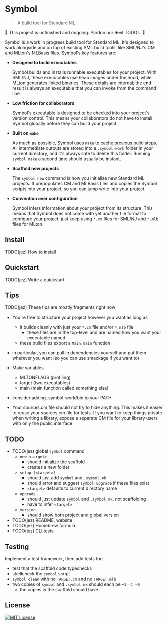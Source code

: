 # Symbol

> A build tool for Standard ML

🚧 This project is unfinished and ongoing. Pardon our ~~dust~~ TODOs. 🚧

Symbol is a work in progress build tool for Standard ML. It's designed to work
alongside and on top of existing SML build tools, like SML/NJ's CM and MLton's
MLBasis files. Symbol's key features are:

- **Designed to build executables**

  Symbol builds and installs runnable executables for your project. With SML/NJ,
  these executables use heap images under the hood, while MLton generates linked
  binaries. These details are internal; the end result is always an executable
  that you can invoke from the command line.

- **Low friction for collaborators**

  Symbol's executable is designed to be checked into your project's version
  control. This means your collaborators do not have to install Symbol globally
  before they can build your project.

- **Built on `make`**

  As much as possible, Symbol uses `make` to cache previous build steps. All
  intermediate outputs are stored into a `.symbol-work` folder in your current
  directory, and it's always safe to delete this folder. Running `symbol make` a
  second time should usually be instant.

- **Scaffold new projects**

  The `symbol new` command is how you initialize new Standard ML projects. It
  prepopulates CM and MLBasis files and copies the Symbol scripts into your
  project, so you can jump write into your project.

- **Convention over configuration**

  Symbol infers information about your project from its structure. This means
  that Symbol does not come with yet another file format to configure your
  project; just keep using `*.cm` files for SML/NJ and `*.mlb` files for MLton.


## Install

TODO(jez) How to install


## Quickstart

TODO(jez) Write a quickstart


## Tips

TODO(jez) These tips are mostly fragments right now

- You're free to structure your project however you want as long as
  - it builds cleanly with just your `*.cm` file and/or `*.mlb` file
    - these files are in the top-level and are named how you want your
      executable named
  - these build files export a `Main.main` function
- in particular, you can pull in dependencies yourself and put them wherever you
  want (so you can use smackage if you want to)

- Make variables
  - MLTONFLAGS (profiling)
  - target (two executables)
  - main (main function called something else)

- consider adding .symbol-work/bin to your PATH

- Your sources.cm file should not try to hide anything.
  This makes it easier to reuse your sources.cm file for tests.
  If you want to keep things private when writing a library, expose a separate
  CM file for your library users with only the public interface.

## TODO

- TODO(jez) global `symbol` command
  - `new <target>`
    - should initialize the scaffold
    - creates a new folder
  - `setup [<target>]`
    - should just add `symbol` and `.symbol.mk`
    - should error and suggest `symbol upgrade` if these files exist
    - `<target>` defaults to current directory name
  - `upgrade`
    - should just update `symbol` and `.symbol.mk`, not scaffolding
    - have to infer `<target>`
  - `version`
    - should show both project and global version
- TODO(jez) README, website
- TODO(jez) Homebrew formula
- TODO(jez) CLI tests

## Testing

Implement a test framework, then add tests for:

- test that the scaffold code typechecks
- shellcheck the `symbol` script
- `symbol clean` with no `TARGET.cm` and no `TARGET.mlb`
- two copies of `symbol` and `.symbol.mk` should each be `+1 -1 ~0`
  - the copies in the scaffold should have

## License

[![MIT License](https://img.shields.io/badge/license-MIT-blue.svg)](https://jez.io/MIT-LICENSE.txt)

